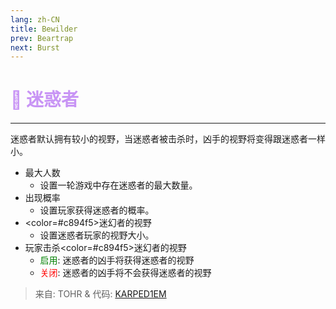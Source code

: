 ```yaml
---
lang: zh-CN
title: Bewilder
prev: Beartrap
next: Burst
---
```


# <font color=#c894f5>🤪 <b>迷惑者</b></font> <Badge text="Helpful" type="tip" vertical="middle"/>
---

迷惑者默认拥有较小的视野，当迷惑者被击杀时，凶手的视野将变得跟迷惑者一样小。
* 最大人数
  * 设置一轮游戏中存在迷惑者的最大数量。
* 出现概率
  * 设置玩家获得迷惑者的概率。
* <color=#c894f5>迷幻者</color>的视野
  * 设置迷惑者玩家的视野大小。
* 玩家击杀<color=#c894f5>迷幻者</color>的视野
  * <font color=green>启用</font>: 迷惑者的凶手将获得迷惑者的视野
  * <font color=red>关闭</font>: 迷惑者的凶手将不会获得迷惑者的视野

> 来自: TOHR & 代码: [KARPED1EM](https://github.com/KARPED1EM)
